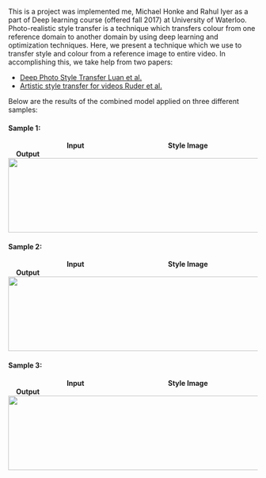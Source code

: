 
This is a project was implemented me, Michael Honke and Rahul Iyer as a part of Deep learning course (offered fall 2017) at University of Waterloo. Photo-realistic style transfer is a technique which transfers colour from one reference domain to another domain by using deep learning and optimization techniques. Here, we present a technique which we use to transfer style and colour from a reference image to entire video. In accomplishing this, we take help from two papers:

* [Deep Photo Style Transfer Luan et al.](https://arxiv.org/abs/1703.07511)
* [Artistic style transfer for videos Ruder et al.](https://arxiv.org/abs/1604.08610)

<!--
![Alt Text](car.gif)
-->
Below are the results of the combined model applied on three different samples:

#### Sample 1:
&nbsp; &nbsp; &nbsp; &nbsp; &nbsp; &nbsp; &nbsp; &nbsp; &nbsp; &nbsp; &nbsp; &nbsp; &nbsp; &nbsp; &nbsp; **Input** &nbsp; &nbsp; &nbsp; &nbsp; &nbsp; &nbsp; &nbsp; &nbsp; &nbsp; &nbsp; &nbsp; &nbsp; &nbsp; &nbsp; &nbsp; &nbsp; &nbsp; &nbsp; &nbsp; &nbsp; &nbsp; **Style Image** &nbsp; &nbsp; &nbsp; &nbsp; &nbsp; &nbsp; &nbsp; &nbsp; &nbsp; &nbsp; &nbsp; &nbsp; &nbsp; &nbsp; **Output**
<img src="car.gif" width="1000" height="150" />

#### Sample 2:
&nbsp; &nbsp; &nbsp; &nbsp; &nbsp; &nbsp; &nbsp; &nbsp; &nbsp; &nbsp; &nbsp; &nbsp; &nbsp; &nbsp; &nbsp; **Input** &nbsp; &nbsp; &nbsp; &nbsp; &nbsp; &nbsp; &nbsp; &nbsp; &nbsp; &nbsp; &nbsp; &nbsp; &nbsp; &nbsp; &nbsp; &nbsp; &nbsp; &nbsp; &nbsp; &nbsp; &nbsp; **Style Image** &nbsp; &nbsp; &nbsp; &nbsp; &nbsp; &nbsp; &nbsp; &nbsp; &nbsp; &nbsp; &nbsp; &nbsp; &nbsp; &nbsp; **Output**
<img src="paris.gif" width="1000" height="150" />

#### Sample 3:
&nbsp; &nbsp; &nbsp; &nbsp; &nbsp; &nbsp; &nbsp; &nbsp; &nbsp; &nbsp; &nbsp; &nbsp; &nbsp; &nbsp; &nbsp; **Input** &nbsp; &nbsp; &nbsp; &nbsp; &nbsp; &nbsp; &nbsp; &nbsp; &nbsp; &nbsp; &nbsp; &nbsp; &nbsp; &nbsp; &nbsp; &nbsp; &nbsp; &nbsp; &nbsp; &nbsp; &nbsp; **Style Image** &nbsp; &nbsp; &nbsp; &nbsp; &nbsp; &nbsp; &nbsp; &nbsp; &nbsp; &nbsp; &nbsp; &nbsp; &nbsp; &nbsp; **Output**
<img src="square.gif" width="1000" height="150" />
